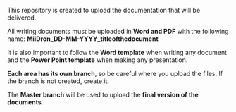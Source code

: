 This repository is created to upload the documentation that will be delivered.

All writing documents must be uploaded in **Word and PDF** with the following name: **MiiDron_DD-MM-YYYY_titleofthedocument**

It is also important to follow the **Word template** when writing any document and the **Power Point template** when making any presentation.

**Each area has its own branch**, so be careful where you upload the files. If the branch is not created, create it.

The **Master branch** will be used to upload the **final version of the documents**.
